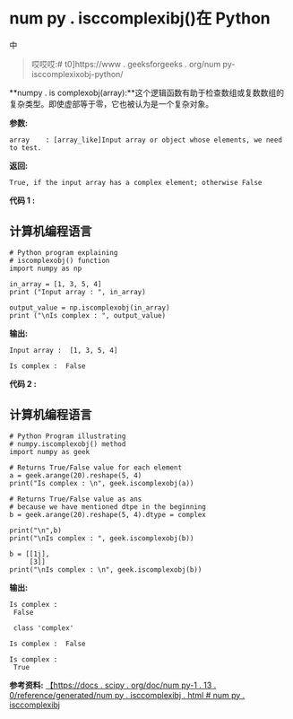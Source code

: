 # num py . isccomplexibj()在 Python

中

> 哎哎哎:# t0]https://www . geeksforgeeks . org/num py-isccomplexixobj-python/

**numpy . is complexobj(array):**这个逻辑函数有助于检查数组或复数数组的复杂类型。即使虚部等于零，它也被认为是一个复杂对象。

**参数:**

```
array    : [array_like]Input array or object whose elements, we need to test.
```

**返回:**

```
True, if the input array has a complex element; otherwise False 
```

**代码 1 :**

## 计算机编程语言

```
# Python program explaining
# iscomplexobj() function
import numpy as np

in_array = [1, 3, 5, 4]
print ("Input array : ", in_array)

output_value = np.iscomplexobj(in_array)
print ("\nIs complex : ", output_value)
```

**输出:**

```
Input array :  [1, 3, 5, 4]

Is complex :  False
```

**代码 2 :**

## 计算机编程语言

```
# Python Program illustrating
# numpy.iscomplexobj() method
import numpy as geek

# Returns True/False value for each element
a = geek.arange(20).reshape(5, 4)
print("Is complex : \n", geek.iscomplexobj(a))

# Returns True/False value as ans
# because we have mentioned dtpe in the beginning
b = geek.arange(20).reshape(5, 4).dtype = complex

print("\n",b)
print("\nIs complex : ", geek.iscomplexobj(b))

b = [[1j],
     [3]]
print("\nIs complex : \n", geek.iscomplexobj(b))
```

**输出:**

```
Is complex : 
 False

 class 'complex'

Is complex :  False

Is complex : 
 True
```

**参考资料:**
[【https://docs . scipy . org/doc/num py-1 . 13 . 0/reference/generated/num py . isccomplexibj . html # num py . isccomplexibj](https://docs.scipy.org/doc/numpy-1.13.0/reference/generated/numpy.iscomplexobj.html#numpy.iscomplexobj)